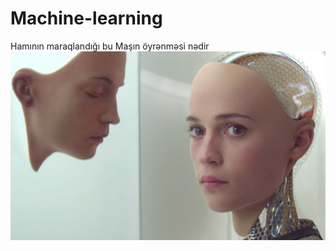 # Machine-learning
Hamının maraqlandığı bu Maşın öyrənməsi nədir
![alt text][logo]

[logo]: https://github.com/muradaliyev88/Machine-learning/blob/master/aw.jpg "Logo Title Text 1"
